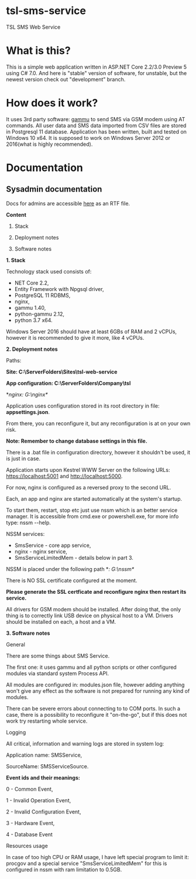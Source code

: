 # tsl-sms-service
TSL SMS Web Service

# What is this?

This is a simple web application written in ASP.NET Core 2.2/3.0 Preview 5 using C# 7.0. And here is "stable" version of software, for unstable, but the newest version check out "development" branch.

# How does it work?

It uses 3rd party software: [gammu](https://wammu.eu/gammu/) to send SMS via GSM modem using AT commands.
All user data and SMS data imported from CSV files are stored in Postgresql 11 database. 
Application has been written, built and tested on Windows 10 x64. It is supposed to work on Windows Server 2012 or 2016(what is highly recommended).

# Documentation

## Sysadmin documentation

Docs for admins are accessible [here](https://github.com/tsl-sp-z-o-o/tsl-sms-service/blob/development/wwwroot/files/sysadmin-doc.rtf) as an RTF file.

**Content**

1. Stack

2. Deployment notes

3. Software notes

**1. Stack**

Technology stack used consists of:

- NET Core 2.2,
- Entity Framework with Npgsql driver,
- PostgreSQL 11 RDBMS,
- nginx,
- gammu 1.40,
- python-gammu 2.12,
- python 3.7 x64.

Windows Server 2016 should have at least 6GBs of RAM and 2 vCPUs, however it is recommended to give it more, like 4 vCPUs.

**2. Deployment notes**

Paths:

**Site: C:\ServerFolders\Sites\tsl-web-service**

**App configuration: C:\ServerFolders\Company\tsl**

**nginx: G:\nginx\**

Application uses configuration stored in its root directory in file: **appsettings.json**.

From there, you can reconfigure it, but any reconfiguration is at on your own risk.

**Note: Remember to change database settings in this file.**

There is a .bat file in configuration directory, however it shouldn&#39;t be used, it is just in case.

Application starts upon Kestrel WWW Server on the following URLs: [https://localhost:5001](https://localhost:5001) and [http://localhost:5000](http://localhost:5000).

For now, nginx is configured as a reversed proxy to the second URL.

Each, an app and nginx are started automatically at the system&#39;s startup.

To start them, restart, stop etc just use nssm which is an better service manager.
It is accessible from cmd.exe or powershell.exe, for more info type: nssm --help.

NSSM services:

- SmsService - core app service,
- nginx - nginx service,
- SmsServiceLimitedMem - details below in part 3.

NSSM is placed under the following path **: G:\nssm\**

There is NO SSL certificate configured at the moment.

**Please generate the SSL certficate and reconfigure nginx then restart its service.**

All drivers for GSM modem should be installed. After doing that, the only thing is to correctly link USB device on physical host to a VM. Drivers should be installed on each, a host and a VM.

**3. Software notes**

General

There are some things about SMS Service.

The first one: it uses gammu and all python scripts or other configured modules via standard system Process API.

All modules are configured in: modules.json file, however adding anything won&#39;t give any effect as the software is not prepared for running any kind of modules.

There can be severe errors about connecting to to COM ports. In such a case, there is a possibility to reconfigure it &quot;on-the-go&quot;, but if this does not work try restarting whole service.

Logging

All critical, information and warning logs are stored in system log:

Application name: SMSService,

SourceName: SMSServiceSource.

**Event ids and their meanings:**

0 - Common Event,

1 - Invalid Operation Event,

2 - Invalid Configuration Event,

3 - Hardware Event,

4 - Database Event

Resources usage

In case of too high CPU or RAM usage, I have left special program to limit it: procgov and a special service &quot;SmsServiceLimitedMem&quot; for this is configured in nssm with ram limitation to 0.5GB.
